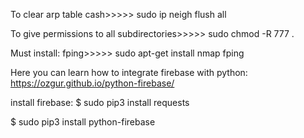 To clear arp table cash>>>>> sudo ip neigh flush all

To give permissions to all subdirectories>>>>> sudo chmod -R 777 .



Must install:
fping>>>>> sudo apt-get install nmap fping


Here you can learn how to integrate firebase with python:
https://ozgur.github.io/python-firebase/

install firebase:
$ sudo pip3 install requests

$ sudo pip3 install python-firebase
